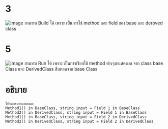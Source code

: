 # 3 #
![image](https://github.com/ThanaloekKaisai/03376836-OOP-2566-Lab-08/assets/144195683/f582570e-342b-4514-95a2-45df67d78e24)
สามารถ Build ได้ เพราะ เป็นการใช้ method และ field ของ base และ deroved class
# 5 #
![image](https://github.com/ThanaloekKaisai/03376836-OOP-2566-Lab-08/assets/144195683/8f38fb02-9740-4819-b43e-adc894c417d1)
สามารถ Run ได้ เพราะ เป็นการเรียกใช้ method ต่างๆมาแสดงผล จาก class base Class และ DerivedClass สืบทอดจาก base Class

# อธิบาย #
```
โปรแกรมจะแสดงผล
Method1() in BaseClass, string input = Field 1 in BaseClass
Method2() in DerivedClass, string input = Field 1 in BaseClass
Method1() in BaseClass, string input = Field 2 in DerivedClass
Method2() in DerivedClass, string input = Field 2 in DerivedClass
